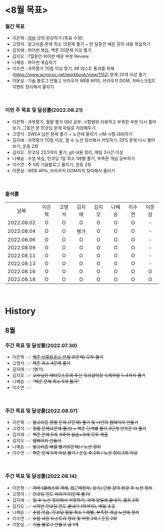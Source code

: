 # <8월 목표>

### 월간 목표

- 이은혁 : [자바](https://edu.ssafy.com/edu/board/notice/detail.do?searchBrdItmCdVal=&brdItmSeq=45088&searchWord=&_csrf=3e991af3-8e7c-41df-ae36-cd2d069b09df&pageIndex=1) 강의 완강하기 (목표 수정)
- 고영석 :  알고리즘 문제 최소 12문제 풀기 + 한 달동안 배운 강의 내용 복습하기
- 김지애 : 파이썬 복습, 백준 20문제 이상 풀기
- 김지오 : 7월동안 파이썬 배운 부분 Review 
- 나혜승 : 파이썬 복습하기
- 이수연 : 과목평가 70점 이상 맞기, IM 테스트 통과를 위해 (https://www.acmicpc.net/workbook/view/1152) 문제 20개 이상 풀기
- 이문삼 : 기술 블로그 만들고 브라우저 WEB APIS, 브라우저 DOM, 자바스크립트 이벤트 정리해서 올리기

</br>

### 이번 주 목표 및 달성률(2022.08.21)

- 이은혁 : 과목평가, 월말 평가 대비 공부. 시험범위 리뷰하고 부족한 부분 다시 풀어보기. 그동안 푼 민코딩 문제 파일로 저장해두기.
- 고영석 : SWEA 남은 문제 풀기 + 노션에 올리기 +IM 시험 대비하기
- 김지애 : 과목평가 70점 이상, 월ˑ수 노션 정리해서 커밋하기, DFS 문제 다시 풀어보기, 운동 2회
- 김지오 : 민코딩 23.5까지 풀기, git 내용 정리, 매일 3시간 이상 
- 나혜승 : 수업 복습, 민코딩 1일 최소 1레벨 풀기, 부족한 개념 공부하기
- 이수연 : 주 5회 기술블로그 올리기, 운동 2회 
- 이문삼 : WEB APIs, 브라우저 DOM까지 정리해서 올리기

</br>

### 출석률

<table style="text-align: center;">
<tr>
<td>날짜</td>
<td>이은혁</td>
<td>고영석</td>
<td>김지애</td>
<td>김지오</td>
<td>나혜승</td>
<td>이수연</td>
<td>이문삼</td>
</tr>
<tr>
<td>2022.08.02</td>
<td>O</td>
<td>O</td>
<td>O</td>
<td>O</td>
<td>O</td>
<td>O</td>
<td>-</td>
</tr>
<tr>
<td>2022.08.04</td>
<td>O</td>
<td>O</td>
<td>병가</td>
<td>O</td>
<td>O</td>
<td>O</td>
<td>-</td>
</tr>
<tr>
<td>2022.08.06</td>
<td>O</td>
<td>O</td>
<td>O</td>
<td>O</td>
<td>O</td>
<td>O</td>
<td>-</td>
</tr>
<tr>
<td>2022.08.09</td>
<td>O</td>
<td>O</td>
<td>O</td>
<td>O</td>
<td>O</td>
<td>O</td>
<td>-</td>
</tr>
<tr>
<td>2022.08.11</td>
<td>O</td>
<td>O</td>
<td>O</td>
<td>O</td>
<td>O</td>
<td>O</td>
<td>-</td>
</tr>
<tr>
<td>2022.08.13</td>
<td>O</td>
<td>O</td>
<td>O</td>
<td>O</td>
<td>O</td>
<td>O</td>
<td>-</td>
</tr>
<tr>
<td>2022.08.16</td>
<td>O</td>
<td>O</td>
<td>O</td>
<td>O</td>
<td>O</td>
<td>O</td>
<td>O</td>
</tr>
<tr>
<td>2022.08.18</td>
<td>O</td>
<td>O</td>
<td>O</td>
<td>O</td>
<td>O</td>
<td>O</td>
<td>O</td>
</tr>
</table>
</br>


# History
## 8월
### 주간 목표 및 달성률(2022.07.30)

- 이은혁 : :white_check_mark: ~~[백준 브루트포스 문제](https://www.acmicpc.net/step/22) (5문제) 모두 풀기~~ 
- 고영석 : :white_check_mark: ~~백준 최소 4문제 풀기~~
- 김지애 : :white_check_mark: (병가)
- 김지오 : :white_check_mark: ~~교수님이 매터모스트에 주신 워크샵이랑 숙제파일 1~4까지 풀기~~
- 나혜승 : :white_check_mark: ~~"백준 문제 최소 5개 풀기"~~
- 이수연 : :white_check_mark:

</br>

### 주간 목표 및 달성률(2022.08.07)

- 이은혁 : :white_check_mark: ~~알고리즘 정렬 문제 (7문제) 풀기 및 나만의 웹페이지 만들기~~
- 고영석 : :white_check_mark: ~~정렬 문제(2문제 풀기) + 백준 단계별 풀기 3단계 반복문 다 풀기~~
- 김지애 : :white_check_mark: ~~백준 문제 5개, 6주차 실습+과제 모두 제출~~
- 김지오 : :white_check_mark: ~~웹페이지 만들기~~
- 나혜승 : :white_check_mark: ~~알고리즘 배열 풀기(5문제) / 노션 정리~~
- 이수연 : :white_check_mark: ~~백준 문제 5개 이상 풀기 / 운동 주 2회 / 노션 정리 2회 이상~~

</br>

### 주간 목표 및 달성률(2022.08.14)


- 이은혁 : :white_check_mark: ~~자바 [클래스와 객체, 접근제한자, 상속] 단원 강의 완강 후 노션 정리~~
- 고영석 : :white_check_mark: ~~민코딩 진도 따라가기(문제 풀기)~~
- 김지애 : :white_check_mark: ~~월ˑ수 노션 정리해서 커밋하기, 과제 당일에 끝내기, 홈트 2회~~
- 김지오 : :white_check_mark: ~~시작반 민코딩 진도 끝내기 (15까지), 매일 조깅~~
- 나혜승 : :white_check_mark: ~~수업 복습, 민코딩 일일 최소 1 레벨, 부족한 개념 노션에 정리~~
- 이수연 : :white_check_mark: ~~수업 내용 티스토리 정리 및 커밋 2회 / 운동 2회~~
- 이문삼 : :white_check_mark: ~~기술 블로그 만들고 글 1개~~

